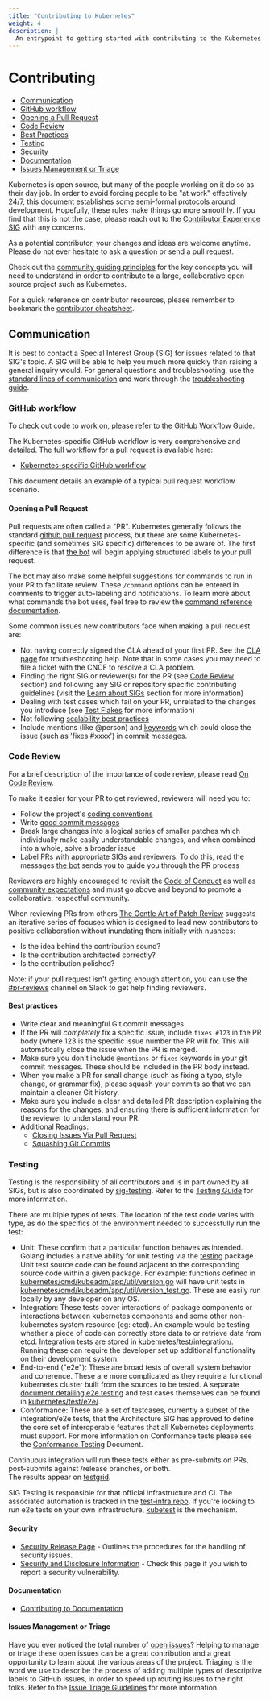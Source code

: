 ```yaml
---
title: "Contributing to Kubernetes"
weight: 4
description: |
  An entrypoint to getting started with contributing to the Kubernetes project.
---
```


# Contributing

- [Communication](#communication)
- [GitHub workflow](#github-workflow)
- [Opening a Pull Request](#opening-a-pull-request)
- [Code Review](#code-review)
- [Best Practices](#best-practices)
- [Testing](#testing)
- [Security](#security)
- [Documentation](#documentation)
- [Issues Management or Triage](#issues-management-or-triage)

Kubernetes is open source, but many of the people working on it do so as their day 
job. In order to avoid forcing people to be "at work" effectively 24/7, this 
document establishes some semi-formal protocols around development. Hopefully, 
these rules make things go more smoothly. If you find that this is not the case, 
please reach out to the [Contributor Experience SIG] with any concerns.

As a potential contributor, your changes and ideas are welcome anytime.
Please do not ever hesitate to ask a question or send a pull request.

Check out the [community guiding principles] for the key concepts you will
need to understand in order to contribute to a large, collaborative open source 
project such as Kubernetes.

For a quick reference on contributor resources, please remember to bookmark the 
[contributor cheatsheet].

## Communication

It is best to contact a Special Interest Group (SIG) for issues related to that 
SIG's topic. A SIG will be able to help you much more quickly than raising a 
general inquiry would. For general questions and troubleshooting, use the 
[standard lines of communication] and work through the [troubleshooting guide].

### GitHub workflow

To check out code to work on, please refer to [the GitHub Workflow Guide].

The Kubernetes-specific GitHub workflow is very comprehensive and detailed. The 
full workflow for a pull request is available here: 

* [Kubernetes-specific GitHub workflow]

 This document details an example of a typical pull request workflow scenario.

#### Opening a Pull Request

Pull requests are often called a "PR". Kubernetes generally follows the standard 
[github pull request] process, but there are some Kubernetes-specific 
(and sometimes SIG specific) differences to be aware of. The first difference is 
that [the bot] will begin applying structured labels to your pull request.

The bot may also make some helpful suggestions for commands to run in your PR to 
facilitate review. These `/command` options can be entered in comments to trigger 
auto-labeling and notifications. To learn more about what commands the bot uses,
feel free to review the [command reference documentation].

Some common issues new contributors face when making a pull request are:

* Not having correctly signed the CLA ahead of your first PR. See the [CLA page]
for troubleshooting help. Note that in some cases you may need to file a ticket 
with the CNCF to resolve a CLA problem.  
* Finding the right SIG or reviewer(s) for the PR (see [Code Review] section) and 
following any SIG or repository specific contributing guidelines (visit the
 [Learn about SIGs][sigs] section for more information)
* Dealing with test cases which fail on your PR, unrelated to the changes you 
introduce (see [Test Flakes] for more information) 
* Not following [scalability best practices]
* Include mentions (like @person) and [keywords] which could close the issue 
(such as 'fixes #xxxx') in commit messages.

### Code Review

For a brief description of the importance of code review, please read 
[On Code Review]. 

To make it easier for your PR to get reviewed, reviewers will need you to:

* Follow the project's [coding conventions]
* Write [good commit messages]
* Break large changes into a logical series of smaller patches which individually 
make easily understandable changes, and when combined into a whole, solve a 
broader issue
* Label PRs with appropriate SIGs and reviewers: To do this, read the messages 
[the bot] sends you to guide you through the PR process

Reviewers are highly encouraged to revisit the [Code of Conduct] as well as 
[community expectations] and must go above and beyond to promote a collaborative, 
respectful community.

When reviewing PRs from others [The Gentle Art of Patch Review] suggests an 
iterative series of focuses which is designed to lead new contributors to 
positive collaboration without inundating them initially with nuances:

* Is the idea behind the contribution sound?
* Is the contribution architected correctly?
* Is the contribution polished?

Note: if your pull request isn't getting enough attention, you can use the 
[#pr-reviews] channel on Slack to get help finding reviewers.

#### Best practices

* Write clear and meaningful Git commit messages.
* If the PR will *completely* fix a specific issue, include `fixes #123` in the 
PR body (where 123 is the specific issue number the PR will fix. This will 
automatically close the issue when the PR is merged.
* Make sure you don't include `@mentions` or `fixes` keywords in your git commit 
messages. These should be included in the PR body instead.
* When you make a PR for small change (such as fixing a typo, style change, or 
grammar fix), please squash your commits so that we can maintain a cleaner Git 
history.
* Make sure you include a clear and detailed PR description explaining the 
reasons for the changes, and ensuring there is sufficient information for the 
reviewer to understand your PR.
* Additional Readings: 
  * [Closing Issues Via Pull Request]
  * [Squashing Git Commits]

### Testing

Testing is the responsibility of all contributors and is in part owned by all 
SIGs, but is also coordinated by [sig-testing]. Refer to the [Testing Guide] for 
more information.

There are multiple types of tests. The location of the test code varies with 
type, as do the specifics of the environment needed to successfully run the test:

* Unit: These confirm that a particular function behaves as intended. Golang 
includes a native ability for unit testing via the [testing] package. Unit test 
source code can be found adjacent to the corresponding source code within a given 
package. For example: functions defined in [kubernetes/cmd/kubeadm/app/util/version.go] 
will have unit tests in [kubernetes/cmd/kubeadm/app/util/version_test.go]. These 
are easily run locally by any developer on any OS.
* Integration: These tests cover interactions of package components or 
interactions between kubernetes components and some other non-kubernetes system 
resource (eg: etcd). An example would be testing whether a piece of code can 
correctly store data to or retrieve data from etcd. Integration tests are stored 
in [kubernetes/test/integration/]. Running these can require the developer set up 
additional functionality on their development system.
* End-to-end ("e2e"): These are broad tests of overall system behavior and 
coherence. These are more complicated as they require a functional kubernetes 
cluster built from the sources to be tested. A 
separate [document detailing e2e testing] and test cases themselves can be found 
in [kubernetes/test/e2e/].
* Conformance: These are a set of testcases, currently a subset of the 
integration/e2e tests, that the Architecture SIG has approved to define the core 
set of interoperable features that all Kubernetes deployments must support. For 
more information on Conformance tests please see the [Conformance Testing] 
Document.

Continuous integration will run these tests either as pre-submits on PRs, 
post-submits against /release branches, or both.  
The results appear on [testgrid].

SIG Testing is responsible for that official infrastructure and CI.
The associated automation is tracked in the [test-infra repo].
If you're looking to run e2e tests on your own infrastructure, [kubetest]
is the mechanism.

#### Security

* [Security Release Page] - Outlines the procedures for the handling of security 
  issues.
* [Security and Disclosure Information] - Check this page if you wish to report 
  a security vulnerability.

#### Documentation

* [Contributing to Documentation]

#### Issues Management or Triage

Have you ever noticed the total number of [open issues]?
Helping to manage or triage these open issues can be a great contribution and a 
great opportunity to learn about the various areas of the project. Triaging is 
the word we use to describe the process of adding multiple types of descriptive 
labels to GitHub issues, in order to speed up routing issues to the right folks.
Refer to the [Issue Triage Guidelines] for more information.

[Contributor Experience SIG]: https://github.com/kubernetes/community/tree/master/sig-contributor-experience
[community guiding principles]: /contributors/guide/expectations.md#code-review
[contributor cheatsheet]: ./contributor-cheatsheet/
[standard lines of communication]: /communication/README.md
[troubleshooting guide]: https://kubernetes.io/docs/tasks/debug-application-cluster/troubleshooting/
[the GitHub workflow guide]: ./github-workflow.md
[Kubernetes-specific GitHub Workflow]: ./pull-requests.md#the-testing-and-merge-workflow
[github pull request]: https://help.github.com/articles/about-pull-requests/
[the bot]: https://github.com/k8s-ci-robot
[command reference documentation]: https://go.k8s.io/bot-commands
[CLA page]: /CLA.md
[Code Review]: #code-review
[sigs]: ./first-contribution.md#learn-about-sigs
[test flakes]: /contributors/devel/sig-testing/flaky-tests.md#flaky-tests
[scalability best practices]: ./scalability-good-practices.md
[keywords]: ./pull-requests.md#do-not-use-github-keywords-or-mentions-within-your-commit-message
[on Code Review]: /contributors/guide/expectations.md#code-review
[coding conventions]: ./coding-conventions.md
[good commit messages]: ./pull-requests.md#commit-message-guidelines
[Code of Conduct]: /code-of-conduct.md
[community expectations]: ./expectations.md#expectations-of-reviewers-review-latency
[The Gentle Art of Patch Review]: http://sage.thesharps.us/2014/09/01/the-gentle-art-of-patch-review/
[#pr-reviews]: https://kubernetes.slack.com/messages/pr-reviews
[Closing Issues Via Pull Request]: https://github.com/blog/1506-closing-issues-via-pull-requests 
[Squashing Git Commits]: ./pull-requests.md#squashing
[sig-testing]: /sig-testing
[Testing Guide]: /contributors/devel/sig-testing/testing.md
[testing]: https://golang.org/pkg/testing/
[kubernetes/cmd/kubeadm/app/util/version.go]: https://git.k8s.io/kubernetes/cmd/kubeadm/app/util/version.go
[kubernetes/cmd/kubeadm/app/util/version_test.go]: https://git.k8s.io/kubernetes/cmd/kubeadm/app/util/version_test.go
[kubernetes/test/integration/]: https://git.k8s.io/kubernetes/test/integration
[document detailing e2e testing]: /contributors/devel/sig-testing/e2e-tests.md
[kubernetes/test/e2e/]: https://git.k8s.io/kubernetes/test/e2e
[Conformance Testing]: /contributors/devel/sig-architecture/conformance-tests.md
[testgrid]: https://testgrid.k8s.io
[test-infra repo]: https://git.k8s.io/test-infra
[kubetest]: https://git.k8s.io/test-infra/kubetest
[Security Release Page]: https://git.k8s.io/security/security-release-process.md
[Security and Disclosure Information]: https://kubernetes.io/docs/reference/issues-security/security/
[Contributing to Documentation]: https://kubernetes.io/editdocs/
[open issues]: https://issues.k8s.io
[Issue Triage Guidelines]: /contributors/guide/issue-triage.md
